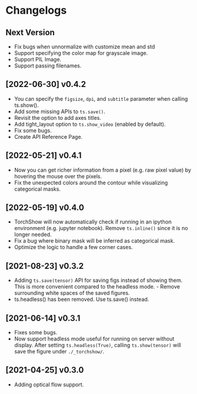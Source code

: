 # Changelogs

## Next Version
- Fix bugs when unnormalize with customize mean and std
- Support specifying the color map for grayscale image. 
- Support PIL Image.
- Support passing filenames.

## [2022-06-30] v0.4.2
- You can specify the `figsize`, `dpi`, and `subtitle` parameter when calling ts.show(). 
- Add some missing APIs to `ts.save()`.
- Revisit the option to add axes titles.
- Add tight_layout option to `ts.show_video` (enabled by default).
- Fix some bugs.
- Create API Reference Page.

## [2022-05-21] v0.4.1
- Now you can get richer information from a pixel (e.g. raw pixel value) by hovering the mouse over the pixels.
- Fix the unexpected colors around the contour while visualizing categorical masks.

## [2022-05-19] v0.4.0
- TorchShow will now automatically check if running in an ipython environment (e.g. jupyter notebook). Remove `ts.inline()` since it is no longer needed.
- Fix a bug where binary mask will be inferred as categorical mask.
- Optimize the logic to handle a few corner cases.


## [2021-08-23] v0.3.2 
- Adding `ts.save(tensor)` API for saving figs instead of showing them. This is more convenient compared to the headless mode. - Remove surrounding white spaces of the saved figures. 
- ts.headless() has been removed. Use ts.save() instead.

## [2021-06-14] v0.3.1 
- Fixes some bugs. 
- Now support headless mode useful for running on server without display. After setting `ts.headless(True)`, calling `ts.show(tensor)` will save the figure under `./_torchshow/`.

## [2021-04-25] v0.3.0 
- Adding optical flow support.